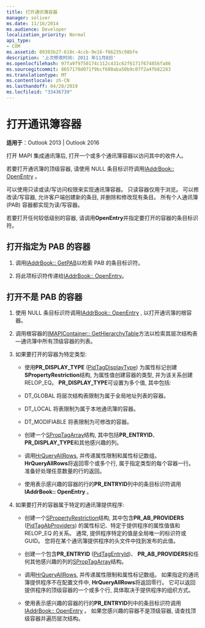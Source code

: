 ```yaml
---
title: 打开通讯簿容器
manager: soliver
ms.date: 11/16/2014
ms.audience: Developer
localization_priority: Normal
api_type:
- COM
ms.assetid: 89383b27-618c-4ccb-9e16-f66235c98bfe
description: '上次修改时间: 2011 年11月8日'
ms.openlocfilehash: 97fa9f9750174c112c431c62f6171f674856fa86
ms.sourcegitcommit: 8657170d071f9bcf680aba50b9c07f2a4fb82283
ms.translationtype: MT
ms.contentlocale: zh-CN
ms.lasthandoff: 04/28/2019
ms.locfileid: "33436739"
---
```

# <a name="opening-an-address-book-container"></a>打开通讯簿容器

**适用于**：Outlook 2013 | Outlook 2016 
  
打开 MAPI 集成通讯簿后, 打开一个或多个通讯簿容器以访问其中的收件人。
  
若要打开通讯簿的顶级容器, 请使用 NULL 条目标识符调用[IAddrBook:: OpenEntry](iaddrbook-openentry.md) 。 
  
可以使用只读或读/写访问权限来实现通讯簿容器。 只读容器仅用于浏览。 可以修改读/写容器, 允许客户端创建新的条目, 并删除和修改现有条目。 所有个人通讯簿 (PAB) 容器都实现为读/写容器。 
  
若要打开任何较低级别的容器, 请调用**OpenEntry**并指定要打开的容器的条目标识符。 
  
## <a name="open-the-container-designated-as-the-pab"></a>打开指定为 PAB 的容器
  
1. 调用[IAddrBook:: GetPAB](iaddrbook-getpab.md)以检索 PAB 的条目标识符。 
    
2. 将此项标识符传递给[IAddrBook:: OpenEntry](iaddrbook-openentry.md)。
    
## <a name="open-a-container-that-is-not-the-pab"></a>打开不是 PAB 的容器
  
1. 使用 NULL 条目标识符调用[IAddrBook:: OpenEntry](iaddrbook-openentry.md) , 以打开通讯簿的根容器。 
    
2. 调用根容器的[IMAPIContainer:: GetHierarchyTable](imapicontainer-gethierarchytable.md)方法以检索其层次结构表—通讯簿中所有顶级容器的列表。 
    
3. 如果要打开的容器为特定类型:
    
   - 使用**PR_DISPLAY_TYPE** ([PidTagDisplayType](pidtagdisplaytype-canonical-property.md)) 为属性标记创建**SPropertyRestriction**结构, 为属性值创建容器的类型, 并为该关系创建 RELOP_EQ。 **PR_DISPLAY_TYPE**可设置为多个值, 其中包括: 
    
   - DT_GLOBAL 将层次结构表限制为属于全局地址列表的容器。
    
   - DT_LOCAL 将表限制为属于本地通讯簿的容器。
    
   - DT_MODIFIABLE 将表限制为可修改的容器。
    
   - 创建一个[SPropTagArray](sproptagarray.md)结构, 其中包括**PR_ENTRYID**、 **PR_DISPLAY_TYPE**和其他感兴趣的列。 
    
   - 调用[HrQueryAllRows](hrqueryallrows.md), 并传递属性限制和属性标记数组。 **HrQueryAllRows**将返回零个或多个行, 属于指定类型的每个容器一行。 准备好处理任意数量的行的返回。 
    
   - 使用表示感兴趣的容器的行的**PR_ENTRYID**列中的条目标识符调用**IAddrBook:: OpenEntry** 。 
    
4. 如果要打开的容器属于特定的通讯簿提供程序:
    
   - 创建一个[SPropertyRestriction](spropertyrestriction.md)结构, 其中包含**PR_AB_PROVIDERS** ([PidTagAbProviders](pidtagabproviders-canonical-property.md)) 的属性标记、特定于提供程序的属性值值和 RELOP_EQ 的关系。 通常, 提供程序特定的值是全局唯一的标识符或 GUID。 您将在某个通讯簿提供程序的头文件中找到发布的此值。 
    
   - 创建一个包含**PR_ENTRYID** ([PidTagEntryId](pidtagentryid-canonical-property.md))、 **PR_AB_PROVIDERS**和任何其他感兴趣的列的[SPropTagArray](sproptagarray.md)结构。 
    
   - 调用[HrQueryAllRows](hrqueryallrows.md), 并传递属性限制和属性标记数组。 如果指定的通讯簿提供程序不在配置文件中, **HrQueryAllRows**将返回零行。 它可以返回提供程序的顶级容器的一个或多个行, 具体取决于提供程序的组织方式。 
    
   - 使用表示感兴趣的容器的行的**PR_ENTRYID**列中的条目标识符调用[IAddrBook:: OpenEntry](iaddrbook-openentry.md) 。 如果您感兴趣的容器不是顶级容器, 请查找顶级容器并遍历层次结构。 
    

